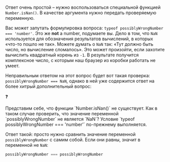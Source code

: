 Ответ очень простой – нужно воспользоваться специальной функцией `Number.isNan()`. В качестве аргумента нужно передать проверяемую переменную.

Вас может запутать формулировка вопроса: `typeof possiblyWrongNumber === 'number'`. Это же **not** a number, подумаете вы. Дело в том, что `NaN` используется для обозначения результатов вычислений, в которых «что-то пошло не так». Можете думать о `NaN` так: «Тут должно быть число, но вычисление сломалось». Это может произойти, если захотите вычислить квадратный корень из `-1`. В результате получится комплексное число, с которым наш браузер из коробки работать не умеет.

Неправильным ответом на этот вопрос будет вот такая проверка:
`possiblyWrongNumber === NaN`, однако в ней уже содержится ответ на более хитрый дополнительный вопрос:

<aside class="callout">
  <div class="callout__icon">❓</div>
  <div class="callout__content">
    <p>
      Представим себе, что функции `Number.isNan()` не существует. Как в таком случае проверить, что значение переменной `possiblyWrongNumber` не является `NaN`? Условие `typeof possiblyWrongNumber === 'number'` по-прежнему выполняется.
    </p>
  </div>

Ответ такой: просто нужно сравнить значение переменной `possiblyWrongNumber` с самим собой. Если они равны, значит в переменной не `NaN`:

```js
possiblyWrongNumber === possiblyWrongNumber
```
